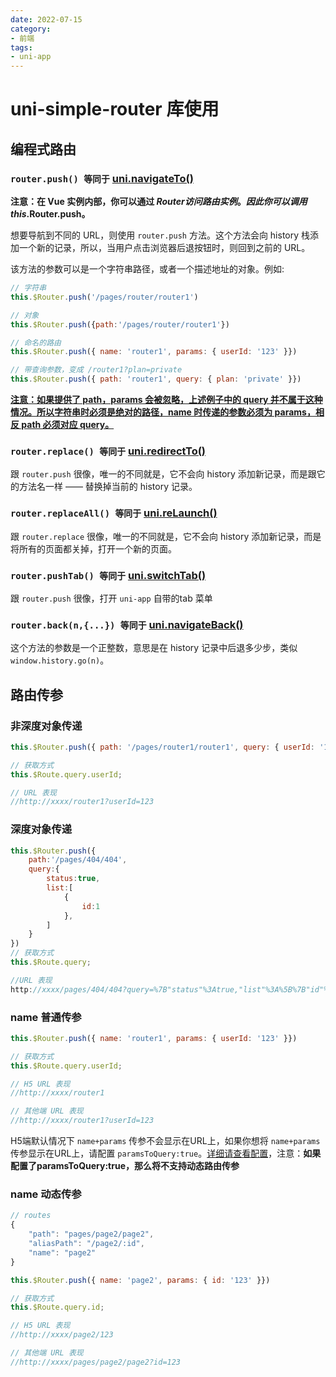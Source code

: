 ```yaml
---
date: 2022-07-15
category:
- 前端
tags:
- uni-app
---
```


# uni-simple-router 库使用

## 编程式路由

### `router.push() 等同于` [uni.navigateTo()](https://uniapp.dcloud.io/api/router?id=navigateto)

**注意：在 Vue 实例内部，你可以通过 $Router 访问路由实例。因此你可以调用 this.$Router.push。**

想要导航到不同的 URL，则使用 `router.push` 方法。这个方法会向 history 栈添加一个新的记录，所以，当用户点击浏览器后退按钮时，则回到之前的 URL。

该方法的参数可以是一个字符串路径，或者一个描述地址的对象。例如:

```js
// 字符串
this.$Router.push('/pages/router/router1')

// 对象
this.$Router.push({path:'/pages/router/router1'})

// 命名的路由
this.$Router.push({ name: 'router1', params: { userId: '123' }})

// 带查询参数，变成 /router1?plan=private
this.$Router.push({ path: 'router1', query: { plan: 'private' }})
```

<u>**注意：如果提供了 path，params 会被忽略，上述例子中的 query 并不属于这种情况。所以字符串时必须是绝对的路径，name 时传递的参数必须为 params，相反 path 必须对应 query。**</u>

### `router.replace() 等同于` [uni.redirectTo()](https://uniapp.dcloud.io/api/router?id=redirectto)

跟 `router.push` 很像，唯一的不同就是，它不会向 history 添加新记录，而是跟它的方法名一样 —— 替换掉当前的 history 记录。

### `router.replaceAll() 等同于` [uni.reLaunch()](https://uniapp.dcloud.io/api/router?id=redirectto)

跟 `router.replace` 很像，唯一的不同就是，它不会向 history 添加新记录，而是将所有的页面都关掉，打开一个新的页面。

### `router.pushTab() 等同于` [uni.switchTab()](https://uniapp.dcloud.io/api/router?id=switchtab)

跟 `router.push` 很像，打开 `uni-app` 自带的tab 菜单

### `router.back(n,{...}) 等同于` [uni.navigateBack()](https://uniapp.dcloud.io/api/router?id=navigateback)

这个方法的参数是一个正整数，意思是在 history 记录中后退多少步，类似 `window.history.go(n)`。

## 路由传参

### 非深度对象传递

```js
this.$Router.push({ path: '/pages/router1/router1', query: { userId: '123' }})

// 获取方式
this.$Route.query.userId;

// URL 表现
//http://xxxx/router1?userId=123
```

###  深度对象传递

```js
this.$Router.push({
    path:'/pages/404/404',
    query:{
        status:true,
        list:[
            {
                id:1
            },
        ]
    }
})
// 获取方式
this.$Route.query;

//URL 表现
http://xxxx/pages/404/404?query=%7B"status"%3Atrue,"list"%3A%5B%7B"id"%3A1%7D%5D%7D
```

### name 普通传参

```js
this.$Router.push({ name: 'router1', params: { userId: '123' }})

// 获取方式
this.$Route.query.userId;

// H5 URL 表现
//http://xxxx/router1

// 其他端 URL 表现
//http://xxxx/router1?userId=123
```

H5端默认情况下 `name+params` 传参不会显示在URL上，如果你想将 `name+params` 传参显示在URL上，请配置 `paramsToQuery:true`。[详细请查看配置](https://hhyang.cn/v2/api/routerInsatll.html#h5)，注意：**如果配置了paramsToQuery:true，那么将不支持动态路由传参**



###  name 动态传参

```js
// routes
{
    "path": "pages/page2/page2",
    "aliasPath": "/page2/:id",
    "name": "page2"
}

this.$Router.push({ name: 'page2', params: { id: '123' }})

// 获取方式
this.$Route.query.id;

// H5 URL 表现
//http://xxxx/page2/123

// 其他端 URL 表现
//http://xxxx/pages/page2/page2?id=123
```

